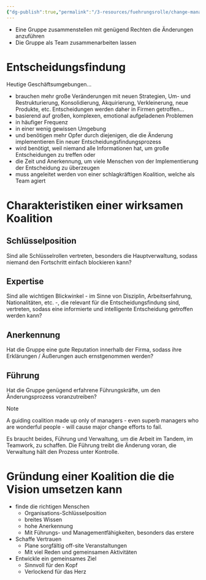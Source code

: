 ```yaml
---
{"dg-publish":true,"permalink":"/3-resources/fuehrungsrolle/change-management/change-management-nach-kotter/erstellung-einer-fuehrungskoalition/","created":"2024-05-26T15:25:59.374+02:00","updated":"2024-05-26T18:57:10.402+02:00"}
---
```



- Eine Gruppe zusammenstellen mit genügend Rechten die Änderungen anzuführen
- Die Gruppe als Team zusammenarbeiten lassen

# Entscheidungsfindung

Heutige Geschäftsumgebungen...
- brauchen mehr große Veränderungen  mit neuen Strategien, Um- und Restrukturierung, Konsolidierung, Akquirierung, Verkleinerung, neue Produkte, etc.
Entscheidungen werden daher in Firmen getroffen...
- basierend auf großen, komplexen, emotional aufgeladenen Problemen
- in häufiger Frequenz
- in einer wenig gewissen Umgebung
- und benötigen mehr Opfer durch diejenigen, die die Änderung implementieren
Ein neuer Entscheidungsfindungsprozess
- wird benötigt, weil niemand alle Informationen hat, um große Entscheidungen zu treffen oder
- die Zeit und Anerkennung, um viele Menschen von der Implementierung der Entscheidung zu überzeugen
- muss angeleitet werden von einer schlagkräftigen Koalition, welche als Team agiert

# Charakteristiken einer wirksamen Koalition

## Schlüsselposition

Sind alle Schlüsselrollen vertreten, besonders die Hauptverwaltung, sodass niemand den Fortschritt einfach blockieren kann?

## Expertise

Sind alle wichtigen Blickwinkel - im Sinne von Disziplin, Arbeitserfahrung, Nationalitäten, etc. -, die relevant für die Entscheidungsfindung sind, vertreten, sodass eine informierte und intelligente Entscheidung getroffen werden kann?

## Anerkennung

Hat die Gruppe eine gute Reputation innerhalb der Firma, sodass ihre Erklärungen / Äußerungen auch ernstgenommen werden?

## Führung

Hat die Gruppe genügend erfahrene Führungskräfte, um den Änderungsprozess voranzutreiben?

> [!NOTE] 
> A guiding coalition made up only of managers - even superb managers who are wonderful people - will cause major change efforts to fail.

Es braucht beides, Führung und Verwaltung, um die Arbeit im Tandem, im Teamwork, zu schaffen. Die Führung treibt die Änderung voran, die Verwaltung hält den Prozess unter Kontrolle.

# Gründung einer Koalition die die Vision umsetzen kann

- finde die richtigen Menschen
	- Organisations-Schlüsselposition
	- breites Wissen
	- hohe Anerkennung
	- Mit Führungs- und Managementfähigkeiten, besonders das erstere
- Schaffe Vertrauen
	- Plane sorgfältig off-site Veranstaltungen
	- Mit viel Reden und gemeinsamen Aktivitäten
- Entwickle ein gemeinsames Ziel
	- Sinnvoll für den Kopf
	- Verlockend für das Herz

